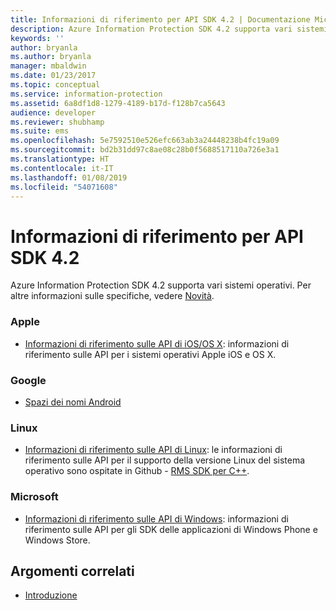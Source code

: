 ```yaml
---
title: Informazioni di riferimento per API SDK 4.2 | Documentazione Microsoft
description: Azure Information Protection SDK 4.2 supporta vari sistemi operativi, tra cui Android, iOS, OS X, Linux, Windows Phone e Windows Store.
keywords: ''
author: bryanla
ms.author: bryanla
manager: mbaldwin
ms.date: 01/23/2017
ms.topic: conceptual
ms.service: information-protection
ms.assetid: 6a8df1d8-1279-4189-b17d-f128b7ca5643
audience: developer
ms.reviewer: shubhamp
ms.suite: ems
ms.openlocfilehash: 5e7592510e526efc663ab3a24448238b4fc19a09
ms.sourcegitcommit: bd2b31dd97c8ae08c28b0f5688517110a726e3a1
ms.translationtype: HT
ms.contentlocale: it-IT
ms.lasthandoff: 01/08/2019
ms.locfileid: "54071608"
---
```

# <a name="api-sdk-42-reference"></a>Informazioni di riferimento per API SDK 4.2

Azure Information Protection SDK 4.2 supporta vari sistemi operativi. Per altre informazioni sulle specifiche, vedere [Novità](release-notes.md).

### <a name="apple"></a>Apple
- [Informazioni di riferimento sulle API di iOS/OS X](https://msdn.microsoft.com/library/dn758306.aspx): informazioni di riferimento sulle API per i sistemi operativi Apple iOS e OS X.

### <a name="google"></a>Google
- [Spazi dei nomi Android](https://msdn.microsoft.com/library/dn758245.aspx)

### <a name="linux"></a>Linux
- [Informazioni di riferimento sulle API di Linux](linux-c-api-reference.md): le informazioni di riferimento sulle API per il supporto della versione Linux del sistema operativo sono ospitate in Github - [RMS SDK per C++](https://azuread.github.io/rms-sdk-for-cpp/annotated.html).

### <a name="microsoft"></a>Microsoft
- [Informazioni di riferimento sulle API di Windows](https://msdn.microsoft.com/library/dn891914.aspx): informazioni di riferimento sulle API per gli SDK delle applicazioni di Windows Phone e Windows Store.

## <a name="related-topics"></a>Argomenti correlati

* [Introduzione](get-started.md)
